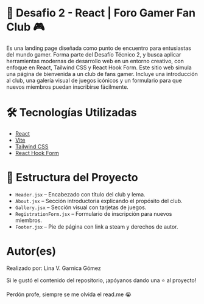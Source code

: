 # 📘 Desafio 2 - React | Foro Gamer Fan Club 🎮

Es una landing page diseñada como punto de encuentro para entusiastas del mundo gamer. Forma parte del Desafío Técnico 2, y busca aplicar herramientas modernas de desarrollo web en un entorno creativo, con enfoque en React, Tailwind CSS y React Hook Form.
Este sitio web simula una página de bienvenida a un club de fans gamer. Incluye una introducción al club, una galería visual de juegos icónicos y un formulario para que nuevos miembros puedan inscribirse fácilmente.

# 🛠️ Tecnologías Utilizadas

- [React](https://reactjs.org/)
- [Vite](https://vitejs.dev/)
- [Tailwind CSS](https://tailwindcss.com/)
- [React Hook Form](https://react-hook-form.com/)

# 📂 Estructura del Proyecto

- `Header.jsx` – Encabezado con título del club y lema.
- `About.jsx` – Sección introductoria explicando el propósito del club.
- `Gallery.jsx` – Sección visual con tarjetas de juegos.
- `RegistrationForm.jsx` – Formulario de inscripción para nuevos miembros.
- `Footer.jsx` – Pie de página con link a steam y derechos de autor.

# Autor(es)

Realizado por: Lina V. Garnica Gómez 

<p>Si le gustó el contenido del repositorio, ¡apóyanos dando una ⭐ al proyecto!</p>
<p>Perdón profe, siempre se me olvida el read.me 😭</p>
